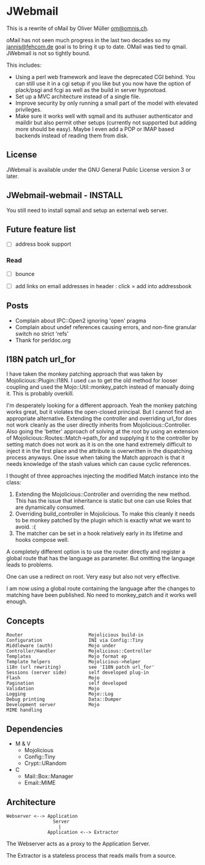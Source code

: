 JWebmail
========

This is a rewrite of oMail by Oliver Müller <om@omnis.ch>.

oMail has not seen much progress in the last two decades
so my <jannis@fehcom.de> goal is to bring it up to date.
OMail was tied to qmail. JWebmail is not so tightly bound.

This includes:
- Using a perl web framework and leave the deprecated CGI behind.
  You can still use it in a cgi setup if you like but you now
  have the option of plack/psgi and fcgi as well as the
  build in server hypnotoad.
- Set up a MVC architecture instead of a single file.
- Improve security by only running a small part of the
  model with elevated privileges.
- Make sure it works well with sqmail and its authuser
  authenticator and maildir but also permit other setups
  (currently not supported but adding more should be easy).
  Maybe I even add a POP or IMAP based backends instead
  of reading them from disk.


## License
JWebmail is available under the GNU General Public License
version 3 or later.

## JWebmail-webmail - INSTALL
You still need to install sqmail and setup
an external web server.

## Future feature list
- [ ] address book support

### Read
- [ ] bounce
- [ ] add links on email addresses in header : click = add into addressbook


Posts
-----

* Complain about IPC::Open2 ignoring 'open' pragma
* Complain about undef references causing errors, and non-fine granular switch no strict 'refs'
* Thank for perldoc.org


I18N patch url_for
------------------

I have taken the monkey patching approach that was taken by Mojolicious::Plugin::I18N.
I used `can` to get the old method for looser coupling and used the Mojo::Util::monkey_patch
instead of manually doing it. This is probably overkill.

I'm desperately looking for a different approach. Yeah the monkey patching works great,
but it violates the open-closed principal. But I cannot find an appropriate alternative.
Extending the controller and overriding url_for does not work cleanly as the user directly
inherits from Mojolicious::Controller.
Also going the 'better' approach of solving at the root by using an extension of
Mojolicious::Routes::Match->path_for and supplying it to the controller by setting
match does not work as it is on the one hand extremely difficult to inject it in
the first place and the attribute is overwritten in the dispatching process anyways.
One issue when taking the Match approach is that it needs knowledge of the stash
values which can cause cyclic references.

I thought of three approaches injecting the modified Match instance into the class:

1. Extending the Mojolicious::Controller and overriding the new method.
   This has the issue that inheritance is static but one can use Roles that
   are dynamically consumed.
2. Overriding build_controller in Mojolicious. To make this cleanly it needs to be monkey patched
   by the plugin which is exactly what we want to avoid. :(
3. The matcher can be set in a hook relatively early in its lifetime
   and hooks compose well.

A completely different option is to use the router directly and register a global
route that has the language as parameter. But omitting the language leads to problems.

One can use a redirect on root. Very easy but also not very effective.

I am now using a global route containing the language after the changes to
matching have been published. No need to monkey_patch and it works well enough.


## Concepts

    Router                        Mojolicious build-in 
    Configuration                 INI via Config::Tiny
    Middleware (auth)             Mojo under
    Controller/Handler            Mojolicious::Controller
    Templates                     Mojo format ep
    Template helpers              Mojolicious->helper
    i18n (url rewriting)          see 'I18N patch url_for'
    Sessions (server side)        self developed plug-in
    Flash                         Mojo
    Pagination                    self developed
    Validation                    Mojo
    Logging                       Mojo::Log
    Debug printing                Data::Dumper
    Development server            Mojo
    MIME handling


Dependencies
------------

- M & V
  - Mojolicious
  - Config::Tiny
  - Crypt::URandom
- C
  - Mail::Box::Manager
  - Email::MIME


## Architecture

    Webserver <--> Application
                     Server
                       |
                   Application <--> Extractor

The Webserver acts as a proxy to the Application Server.

The Extractor is a stateless process that reads mails from a source.
